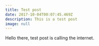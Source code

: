 ```yaml
---
title: Test post
date: 2017-10-04T00:07:45.469Z
description: This is a test post
image: null
---
```

Hello there, test post is calling the internet.

